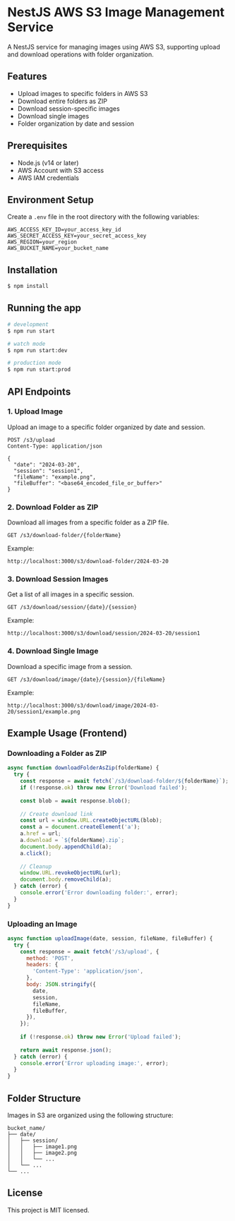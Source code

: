 # NestJS AWS S3 Image Management Service

A NestJS service for managing images using AWS S3, supporting upload and download operations with folder organization.

## Features

- Upload images to specific folders in AWS S3
- Download entire folders as ZIP
- Download session-specific images
- Download single images
- Folder organization by date and session

## Prerequisites

- Node.js (v14 or later)
- AWS Account with S3 access
- AWS IAM credentials

## Environment Setup

Create a `.env` file in the root directory with the following variables:

```env
AWS_ACCESS_KEY_ID=your_access_key_id
AWS_SECRET_ACCESS_KEY=your_secret_access_key
AWS_REGION=your_region
AWS_BUCKET_NAME=your_bucket_name
```

## Installation

```bash
$ npm install
```

## Running the app

```bash
# development
$ npm run start

# watch mode
$ npm run start:dev

# production mode
$ npm run start:prod
```

## API Endpoints

### 1. Upload Image

Upload an image to a specific folder organized by date and session.

```http
POST /s3/upload
Content-Type: application/json

{
  "date": "2024-03-20",
  "session": "session1",
  "fileName": "example.png",
  "fileBuffer": "<base64_encoded_file_or_buffer>"
}
```

### 2. Download Folder as ZIP

Download all images from a specific folder as a ZIP file.

```http
GET /s3/download-folder/{folderName}
```

Example:
```
http://localhost:3000/s3/download-folder/2024-03-20
```

### 3. Download Session Images

Get a list of all images in a specific session.

```http
GET /s3/download/session/{date}/{session}
```

Example:
```
http://localhost:3000/s3/download/session/2024-03-20/session1
```

### 4. Download Single Image

Download a specific image from a session.

```http
GET /s3/download/image/{date}/{session}/{fileName}
```

Example:
```
http://localhost:3000/s3/download/image/2024-03-20/session1/example.png
```

## Example Usage (Frontend)

### Downloading a Folder as ZIP

```javascript
async function downloadFolderAsZip(folderName) {
  try {
    const response = await fetch(`/s3/download-folder/${folderName}`);
    if (!response.ok) throw new Error('Download failed');
    
    const blob = await response.blob();
    
    // Create download link
    const url = window.URL.createObjectURL(blob);
    const a = document.createElement('a');
    a.href = url;
    a.download = `${folderName}.zip`;
    document.body.appendChild(a);
    a.click();
    
    // Cleanup
    window.URL.revokeObjectURL(url);
    document.body.removeChild(a);
  } catch (error) {
    console.error('Error downloading folder:', error);
  }
}
```

### Uploading an Image

```javascript
async function uploadImage(date, session, fileName, fileBuffer) {
  try {
    const response = await fetch('/s3/upload', {
      method: 'POST',
      headers: {
        'Content-Type': 'application/json',
      },
      body: JSON.stringify({
        date,
        session,
        fileName,
        fileBuffer,
      }),
    });
    
    if (!response.ok) throw new Error('Upload failed');
    
    return await response.json();
  } catch (error) {
    console.error('Error uploading image:', error);
  }
}
```

## Folder Structure

Images in S3 are organized using the following structure:
```
bucket_name/
├── date/
│   ├── session/
│   │   ├── image1.png
│   │   ├── image2.png
│   │   └── ...
│   └── ...
└── ...
```

## License

This project is MIT licensed.
